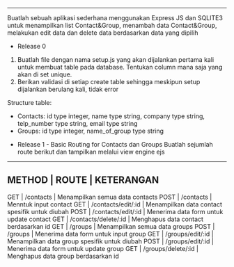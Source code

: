 ---------------------------
Buatlah sebuah aplikasi sederhana menggunakan Express JS dan SQLITE3 untuk
menampilkan list Contact&Group, menambah data Contact&Group,
melakukan edit data dan delete data berdasarkan data yang dipilih

- Release 0
1. Buatlah file dengan nama setup.js yang akan dijalankan pertama kali untuk membuat
table pada database. Tentukan column mana saja yang akan di set unique.
2. Berikan validasi di setiap create table sehingga meskipun setup dijalankan berulang
kali, tidak error

Structure table:
* Contacts: id type integer, name type string, company type string, telp_number type string, email type string
* Groups: id type integer, name_of_group type string

- Release 1 - Basic Routing for Contacts dan Groups
Buatlah sejumlah route berikut dan tampilkan melalui view engine ejs
----------------------------------------------------------------------
METHOD | ROUTE                | KETERANGAN
----------------------------------------------------------------------
GET    | /contacts            | Menampilkan semua data contacts
POST   | /contacts            | Menntuk input contact
GET    | /contacts/edit/:id   | Menampilkan data contact spesifik untuk diubah
POST   | /contacts/edit/:id   | Menerima data form untuk update contact
GET    | /contacts/delete/:id | Menghapus data contact berdasarkan id
GET    | /groups              | Menampilkan semua data groups
POST   | /groups              | Menerima data form untuk input group
GET    | /groups/edit/:id     | Menampilkan data group spesifik untuk diubah
POST   | /groups/edit/:id     | Menerima data form untuk update group
GET    | /groups/delete/:id   | Menghapus data group berdasarkan id
